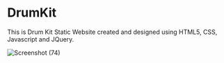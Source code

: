 # DrumKit

This is Drum Kit Static Website created and designed using HTML5, CSS, Javascript and JQuery.
 
![Screenshot (74)](https://user-images.githubusercontent.com/73296576/187371544-8aa1c1bb-954c-4e39-be0a-da61e014619d.png)
